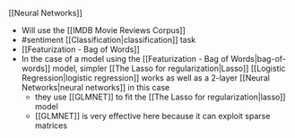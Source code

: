 [[Neural Networks]]

- Will use the [[IMDB Movie Reviews Corpus]]
- #sentiment [[Classification|classification]] task
- [[Featurization - Bag of Words]]
- In the case of a model using the [[Featurization - Bag of Words|bag-of-words]] model, simpler [[The Lasso for regularization|Lasso]] [[Logistic Regression|logistic regression]] works as well as a 2-layer [[Neural Networks|neural networks]] in this case
	- they use [[GLMNET]] to fit the [[The Lasso for regularization|lasso]] model
	- [[GLMNET]] is very effective here because it can exploit sparse matrices